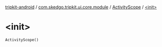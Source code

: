 [tripkit-android](../../index.md) / [com.skedgo.tripkit.ui.core.module](../index.md) / [ActivityScope](index.md) / [&lt;init&gt;](./-init-.md)

# &lt;init&gt;

`ActivityScope()`